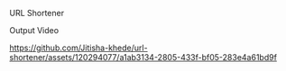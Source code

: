URL Shortener

Output Video

https://github.com/Jitisha-khede/url-shortener/assets/120294077/a1ab3134-2805-433f-bf05-283e4a61bd9f

